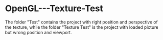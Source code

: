# OpenGL---Texture-Test

The folder "Test" contains the project with right position and perspective of the texture, while the folder "Texture Test" is the project with loaded picture but wrong position and viewport.
